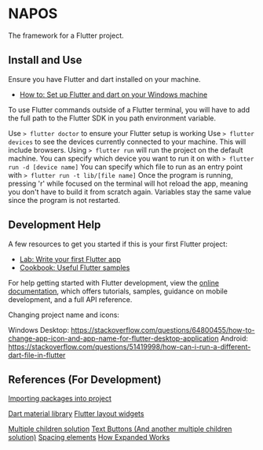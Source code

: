 # NAPOS

The framework for a Flutter project.

## Install and Use

Ensure you have Flutter and dart installed on your machine. 
- [How to: Set up Flutter and dart on your Windows machine](https://docs.flutter.dev/get-started/install/windows)

To use Flutter commands outside of a Flutter terminal, you will have to add the full path to the Flutter SDK in you path environment variable.

Use `> flutter doctor` to ensure your Flutter setup is working
Use `> flutter devices` to see the devices currently connected to your machine. This will include browsers.
Using `> flutter run` will run the project on the default machine.
You can specify which device you want to run it on with `> flutter run -d [device name]`
You can specify which file to run as an entry point with `> flutter run -t lib/[file name]`
Once the program is running, pressing 'r' while focused on the terminal will hot reload the app, meaning you don't have to build it from scratch again. Variables stay the same value since the program is not restarted.

## Development Help

A few resources to get you started if this is your first Flutter project:

- [Lab: Write your first Flutter app](https://docs.flutter.dev/get-started/codelab)
- [Cookbook: Useful Flutter samples](https://docs.flutter.dev/cookbook)

For help getting started with Flutter development, view the
[online documentation](https://docs.flutter.dev/), which offers tutorials,
samples, guidance on mobile development, and a full API reference.

Changing project name and icons:

Windows Desktop: https://stackoverflow.com/questions/64800455/how-to-change-app-icon-and-app-name-for-flutter-desktop-application
Android: https://stackoverflow.com/questions/51419998/how-can-i-run-a-different-dart-file-in-flutter

## References (For Development)

[Importing packages into project](https://docs.flutter.dev/development/packages-and-plugins/using-packages)

[Dart material library](https://api.flutter.dev/flutter/material/material-library.html)
[Flutter layout widgets](https://docs.flutter.dev/development/ui/widgets/layout)

[Multiple children solution](https://stackoverflow.com/questions/69841525/multiple-child-in-flutter)
[Text Buttons (And another multiple children solution)](https://api.flutter.dev/flutter/material/TextButton-class.html)
[Spacing elements](https://stackoverflow.com/questions/53141752/set-the-space-between-elements-in-row-flutter)
[How Expanded Works](https://www.flutterbeads.com/listview-inside-column-in-flutter/#1-using-expanded-recommended)
